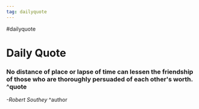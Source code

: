 ```yaml
---
tag: dailyquote
---
```


#dailyquote

# Daily Quote

### No distance of place or lapse of time can lessen the friendship of those who are thoroughly persuaded of each other's worth. ^quote
*-Robert Southey* ^author

